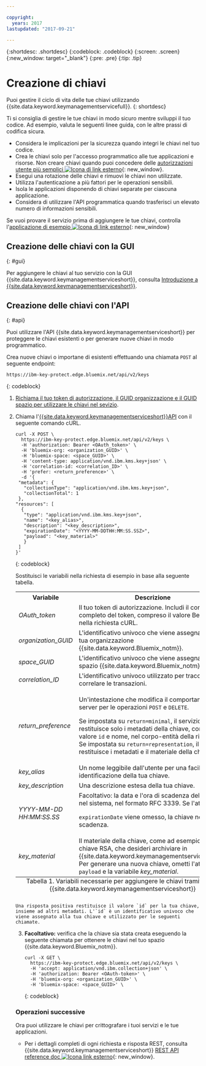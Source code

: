 ```yaml
---

copyright:
  years: 2017
lastupdated: "2017-09-21"

---
```


{:shortdesc: .shortdesc}
{:codeblock: .codeblock}
{:screen: .screen}
{:new_window: target="_blank"}
{:pre: .pre}
{:tip: .tip}

# Creazione di chiavi

Puoi gestire il ciclo di vita delle tue chiavi utilizzando {{site.data.keyword.keymanagementservicefull}}.
{: shortdesc}

Ti si consiglia di gestire le tue chiavi in modo sicuro mentre sviluppi il tuo codice. Ad esempio, valuta
le seguenti linee guida, con le altre prassi di codifica sicura. 

- Considera le implicazioni per la sicurezza quando integri le chiavi nel tuo codice.
- Crea le chiavi solo per l'accesso programmatico alle tue applicazioni e risorse. Non creare chiavi quando puoi concedere delle [autorizzazioni utente più semplici ![Icona di link esterno](../../icons/launch-glyph.svg "Icona di link esterno")](https://console.bluemix.net/docs/admin/patterns.html#userroles){: new_window}.
- Esegui una rotazione delle chiavi e rimuovi le chiavi non utilizzate.
- Utilizza l'autenticazione a più fattori per le operazioni sensibili.
- Isola le applicazioni disponendo di chiavi separate per ciascuna applicazione.
- Considera di utilizzare l'API programmatica quando trasferisci un elevato numero di informazioni sensibili.

Se vuoi provare il servizio prima di aggiungere le tue chiavi, controlla l'[applicazione di esempio ![Icona di link esterno](../../icons/launch-glyph.svg "Icona di link esterno")](https://github.com/IBM-Bluemix/key-protect-helloworld-python){: new_window}

## Creazione delle chiavi con la GUI
{: #gui}

Per aggiungere le chiavi al tuo servizio con la GUI {{site.data.keyword.keymanagementserviceshort}}, consulta
[Introduzione a {{site.data.keyword.keymanagementserviceshort}}](/docs/services/keymgmt/index.html#addkey).

## Creazione delle chiavi con l'API
{: #api}

Puoi utilizzare l'API {{site.data.keyword.keymanagementserviceshort}} per proteggere le chiavi esistenti
o per generare nuove chiavi in modo programmatico. 

Crea nuove chiavi o importane di esistenti effettuando una chiamata `POST` al seguente
endpoint: 

```
https://ibm-key-protect.edge.bluemix.net/api/v2/keys
```
{: codeblock}

1. [Richiama il tuo token di autorizzazione, il GUID organizzazione e il GUID spazio per utilizzare le chiavi nel sevizio](/docs/services/keymgmt/keyprotect_authentication.html).

2. Chiama l'[{{site.data.keyword.keymanagementserviceshort}}API](https://console.ng.bluemix.net/apidocs/639) con il seguente comando cURL.

    ```cURL
    curl -X POST \
      https://ibm-key-protect.edge.bluemix.net/api/v2/keys \
      -H 'authorization: Bearer <OAuth_token>' \
      -H 'bluemix-org: <organization_GUID>' \
      -H 'bluemix-space: <space_GUID>' \
      -H 'content-type: application/vnd.ibm.kms.key+json' \
      -H 'correlation-id: <correlation_ID>' \
      -H 'prefer: <return_preference>' \
      -d '{
     "metadata": {
       "collectionType": "application/vnd.ibm.kms.key+json",
       "collectionTotal": 1
     },
    "resources": [
      {
       "type": "application/vnd.ibm.kms.key+json",
       "name": "<key_alias>",
       "description": "<key_description>",
       "expirationDate": "<YYYY-MM-DDTHH:MM:SS.SSZ>",
       "payload": "<key_material>"
       }
     ]
    }'
    ```
    {: codeblock}

    Sostituisci le variabili nella richiesta di esempio in base alla seguente tabella.
    <table>
      <tr>
        <th>Variabile</th>
        <th>Descrizione</th>
      </tr>
      <tr>
        <td><em>OAuth_token</em></td>
        <td>Il tuo token di autorizzazione. Includi il contenuto completo del token, compreso il valore Bearer, nella richiesta cURL.</td>
      </tr>
      <tr>
        <td><em>organization_GUID</em></td>
        <td>L'identificativo univoco che viene assegnato alla tua organizzazione {{site.data.keyword.Bluemix_notm}}. </td>
      </tr>
      <tr>
        <td><em>space_GUID</em></td>
        <td>L'identificativo univoco che viene assegnato al tuo spazio {{site.data.keyword.Bluemix_notm}}. </td>
      </tr>
      <tr>
        <td><em>correlation_ID</em></td>
        <td>L'identificativo univoco utilizzato per tracciare e correlare le transazioni. </td>
      </tr>
      <tr>
        <td><em>return_preference</em></td>
        <td><p>Un'intestazione che modifica il comportamento del server per le operazioni <code>POST</code> e <code>DELETE</code>.</p><p>Se impostata su <code>return=minimal</code>, il servizio restituisce solo i metadati della chiave, come il valore <code>id</code> e nome, nel corpo-entità della risposta. Se impostata su <code>return=representation</code>, il servizio restituisce i metadati e il materiale della chiave.</p></td>
      </tr>
      <tr>
        <td><em>key_alias</em></td>
        <td>Un nome leggibile dall'utente per una facile identificazione della tua chiave.</td>
      </tr>
      <tr>
        <td><em>key_description</em></td>
        <td>Una descrizione estesa della tua chiave.</td>
      </tr>
      <tr>
        <td><em>YYYY-MM-DD</em><br><em>HH:MM:SS.SS</em></td>
        <td>Facoltativo: la data e l'ora di scadenza della chiave nel sistema, nel formato RFC 3339. Se l'attributo
<code>expirationDate</code> viene omesso, la chiave non avrà scadenza. </td>
      </tr>
      <tr>
        <td><em>key_material</em></td>
        <td>Il materiale della chiave, come ad esempio la chiave RSA, che desideri archiviare in {{site.data.keyword.keymanagementserviceshort}}. Per generare una nuova chiave, ometti l'attributo
<code>payload</code> e la variabile <em>key_material</em>.</td>
      </tr>
      <caption style="caption-side:bottom;">Tabella 1. Variabili necessarie per aggiungere le chiavi tramite l'API {{site.data.keyword.keymanagementserviceshort}}</caption>
    </table>

    Una risposta positiva restituisce il valore `id` per la tua chiave, insieme ad altri metadati. L'`id` è un identificativo univoco che viene assegnato alla tua chiave e utilizzato per le seguenti chiamate.

3. **Facoltativo:** verifica che la chiave sia stata creata eseguendo la seguente chiamata per ottenere le chiavi nel tuo spazio {{site.data.keyword.Bluemix_notm}}.

    ```cURL
    curl -X GET \
      https://ibm-key-protect.edge.bluemix.net/api/v2/keys \
      -H 'accept: application/vnd.ibm.collection+json' \
      -H 'authorization: Bearer <OAuth-token>' \
      -H 'bluemix-org: <organization_GUID>' \
      -H 'bluemix-space: <space_GUID>' \
    ```
    {: codeblock}

### Operazioni successive

Ora puoi utilizzare le chiavi per crittografare i tuoi servizi e le tue applicazioni. 

- Per i dettagli completi di ogni richiesta e risposta REST, consulta
{{site.data.keyword.keymanagementserviceshort}} [REST API reference doc
![Icona link esterno](../../icons/launch-glyph.svg "Icona link esterno")](https://console.ng.bluemix.net/apidocs/639){: new_window}.

